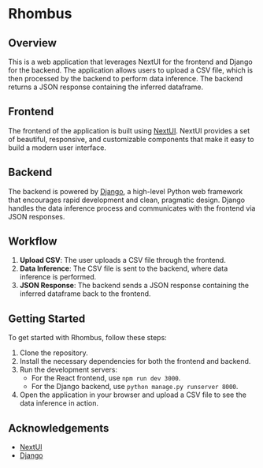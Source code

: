 # Rhombus

## Overview
This is a web application that leverages NextUI for the frontend and Django for the backend. The application allows users to upload a CSV file, which is then processed by the backend to perform data inference. The backend returns a JSON response containing the inferred dataframe.

## Frontend
The frontend of the application is built using [NextUI](https://nextui.org/). NextUI provides a set of beautiful, responsive, and customizable components that make it easy to build a modern user interface.

## Backend
The backend is powered by [Django](https://www.djangoproject.com/), a high-level Python web framework that encourages rapid development and clean, pragmatic design. Django handles the data inference process and communicates with the frontend via JSON responses.

## Workflow
1. **Upload CSV**: The user uploads a CSV file through the frontend.
2. **Data Inference**: The CSV file is sent to the backend, where data inference is performed.
3. **JSON Response**: The backend sends a JSON response containing the inferred dataframe back to the frontend.

## Getting Started
To get started with Rhombus, follow these steps:

1. Clone the repository.
2. Install the necessary dependencies for both the frontend and backend.
3. Run the development servers:
    - For the React frontend, use `npm run dev 3000`.
    - For the Django backend, use `python manage.py runserver 8000`.
4. Open the application in your browser and upload a CSV file to see the data inference in action.

## Acknowledgements
- [NextUI](https://nextui.org/)
- [Django](https://www.djangoproject.com/)

